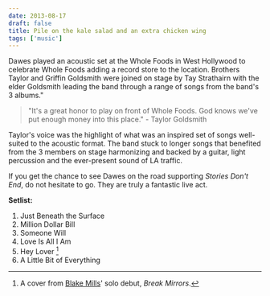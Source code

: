```yaml
---
date: 2013-08-17
draft: false
title: Pile on the kale salad and an extra chicken wing
tags: ['music']
---
```


Dawes played an acoustic set at the Whole Foods in West Hollywood to celebrate Whole Foods adding a record store to the location. Brothers Taylor and Griffin Goldsmith were joined on stage by Tay Strathairn with the elder Goldsmith leading the band through a range of songs from the band's 3 albums."<!-- excerpt -->

> "It's a great honor to play on front of Whole Foods. God knows we've put enough money into this place." - Taylor Goldsmith

Taylor's voice was the highlight of what was an inspired set of songs well-suited to the acoustic format. The band stuck to longer songs that benefited from the 3 members on stage harmonizing and backed by a guitar, light percussion and the ever-present sound of LA traffic.

If you get the chance to see Dawes on the road supporting _Stories Don't End_, do not hesitate to go. They are truly a fantastic live act.

**Setlist:**

1. Just Beneath the Surface
2. Million Dollar Bill
3. Someone Will
4. Love Is All I Am
5. Hey Lover [^heylover]
6. A Little Bit of Everything

[^heylover]: A cover from [Blake Mills](http://www.blakemillsonline.com)' solo debut, _Break Mirrors_.
